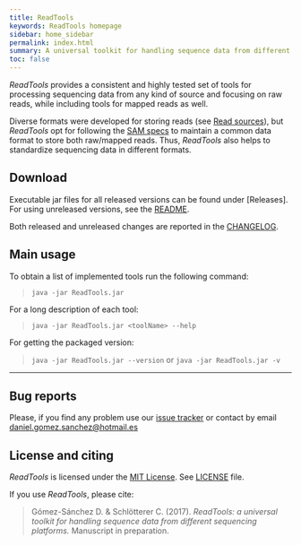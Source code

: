 ```yaml
---
title: ReadTools
keywords: ReadTools homepage
sidebar: home_sidebar
permalink: index.html
summary: A universal toolkit for handling sequence data from different sequencing platforms
toc: false
---
```


_ReadTools_ provides a consistent and highly tested set of tools for processing sequencing data from any kind of source and focusing on raw reads, while including tools for mapped reads as well.

Diverse formats were developed for storing reads (see [Read sources](read_sources.html)), but _ReadTools_ opt for following the [SAM specs]({{site.data.formats.specs.sam}}) to maintain a common data format to store both raw/mapped reads. Thus, _ReadTools_ also helps to standardize sequencing data in different formats.

## Download

Executable jar files for all released versions can be found under [Releases]. For using unreleased versions, see the [README]({{site.data.repo.readme}}).

Both released and unreleased changes are reported in the [CHANGELOG]({{site.data.repo.changelog}}).

## Main usage
To obtain a list of implemented tools run the following command:

> `java -jar ReadTools.jar`

For a long description of each tool:

> `java -jar ReadTools.jar <toolName> --help`

For getting the packaged version:

> `java -jar ReadTools.jar --version` or `java -jar ReadTools.jar -v`


---

## Bug reports

Please, if you find any problem use our [issue tracker]({{site.data.repo.issue_tracker}}) or contact by email <daniel.gomez.sanchez@hotmail.es>

## License and citing

_ReadTools_ is licensed under the [MIT License](https://opensource.org/licenses/MIT). See [LICENSE](https://github.com/magicDGS/ReadTools/blob/master/LICENSE) file.

If you use _ReadTools_, please cite:

> Gómez-Sánchez D. & Schlötterer C. (2017). _ReadTools: a universal toolkit for handling sequence data from different sequencing platforms._ Manuscript in preparation.
